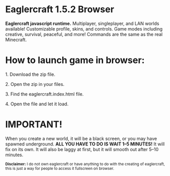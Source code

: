 <html>
<h1>Eaglercraft 1.5.2 Browser</h1>
<head>
<p>
<b>Eaglercraft javascript runtime.</b> Multiplayer, singleplayer, and LAN worlds available! Customizable profile, skins, and controls. Game modes including creative, survival, peaceful, and more! Commands are the same as the real Minecraft.
</p>
</head>

<body>

<p>
<h1>How to launch game in browser:</h1>
<p>1. Download the zip file.</p>
<p>2. Open the zip in your files.</p>
<p>3. Find the eaglercraft.index.html file.</p>
<p>4. Open the file and let it load.</p>
</p>

<h1>IMPORTANT!</h1>

<p>
When you create a new world, it will be a black screen, or you may have spawned underground. <b>ALL YOU HAVE TO DO IS WAIT 1–5 MINUTES!</b> It will fix on its own. It will also be laggy at first, but it will smooth out after 5–10 minutes.
</p>

<div>

<footer><small><b>Disclaimer:</b> I do not own eaglercraft or have anything to do with the creating of eaglercraft, this is just a way for people to access it fullscreen on browser.<small><footer>
